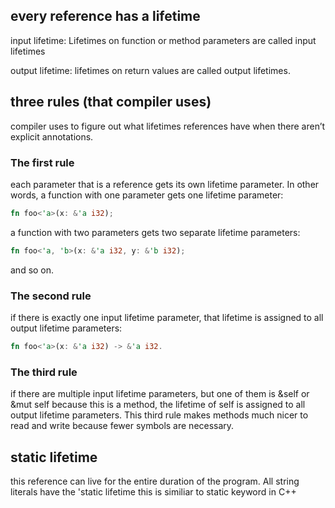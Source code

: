## every reference has a lifetime
input lifetime: Lifetimes on function or method parameters are called input lifetimes

output lifetime: lifetimes on return values are called output lifetimes.

## three rules (that compiler uses)
compiler uses to figure out what lifetimes references have when there aren’t explicit annotations.

### The first rule
each parameter that is a reference gets its own lifetime parameter.
In other words, a function with one parameter gets one lifetime parameter: 
```rust
fn foo<'a>(x: &'a i32); 
```
a function with two parameters gets two separate lifetime parameters: 
```rust
fn foo<'a, 'b>(x: &'a i32, y: &'b i32); 
```
and so on.

### The second rule 
if there is exactly one input lifetime parameter, 
that lifetime is assigned to all output lifetime parameters: 
```rust
fn foo<'a>(x: &'a i32) -> &'a i32.
```


### The third rule 
if there are multiple input lifetime parameters, 
but one of them is &self or &mut self because this is a method, 
the lifetime of self is assigned to all output lifetime parameters. 
This third rule makes methods much nicer to read and write because fewer symbols are necessary.

## static lifetime
this reference can live for the entire duration of the program. All string literals have the 'static lifetime
this is similiar to static keyword in C++
